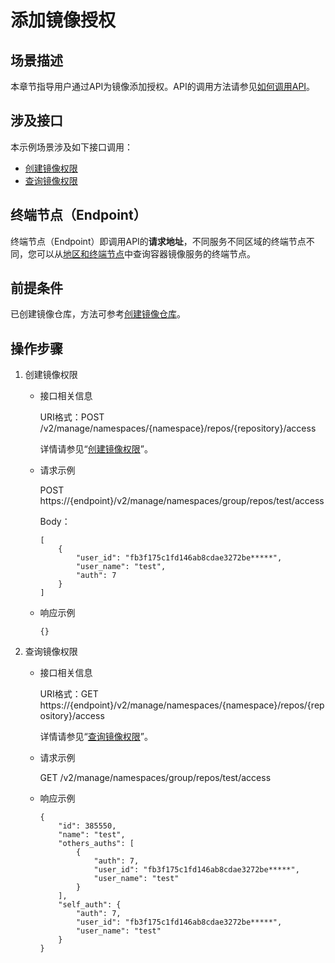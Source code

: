 # 添加镜像授权<a name="swr_02_0060"></a>

## 场景描述<a name="section72453302508"></a>

本章节指导用户通过API为镜像添加授权。API的调用方法请参见[如何调用API](如何调用API.md)。

## 涉及接口<a name="section17706215125110"></a>

本示例场景涉及如下接口调用：

-   [创建镜像权限](#li112989387214)
-   [查询镜像权限](#li11298143812210)

## 终端节点（Endpoint）<a name="section12623162616466"></a>

终端节点（Endpoint）即调用API的**请求地址**，不同服务不同区域的终端节点不同，您可以从[地区和终端节点](https://developer.huaweicloud.com/endpoint?SWR)中查询容器镜像服务的终端节点。

## 前提条件<a name="section13471202611313"></a>

已创建镜像仓库，方法可参考[创建镜像仓库](应用示例-创建镜像仓库.md)。

## 操作步骤<a name="section1161116298218"></a>

1.  <a name="li112989387214"></a>创建镜像权限
    -   接口相关信息

        URI格式：POST /v2/manage/namespaces/\{namespace\}/repos/\{repository\}/access

        详情请参见“[创建镜像权限](创建镜像权限.md)”。

    -   请求示例

        POST https://\{endpoint\}/v2/manage/namespaces/group/repos/test/access

        Body：

        ```
        [
            {
                "user_id": "fb3f175c1fd146ab8cdae3272be*****",
                "user_name": "test",
                "auth": 7
            }
        ]
        ```

    -   响应示例

        ```
        {}
        ```

2.  <a name="li11298143812210"></a>查询镜像权限
    -   接口相关信息

        URI格式：GET https://\{endpoint\}/v2/manage/namespaces/\{namespace\}/repos/\{repository\}/access

        详情请参见“[查询镜像权限](查询镜像权限.md)”。

    -   请求示例

        GET /v2/manage/namespaces/group/repos/test/access

    -   响应示例

        ```
        {
            "id": 385550,
            "name": "test",
            "others_auths": [
                {
                    "auth": 7,
                    "user_id": "fb3f175c1fd146ab8cdae3272be*****",
                    "user_name": "test"
                }
            ],
            "self_auth": {
                "auth": 7,
                "user_id": "fb3f175c1fd146ab8cdae3272be*****",
                "user_name": "test"
            }
        }
        ```




